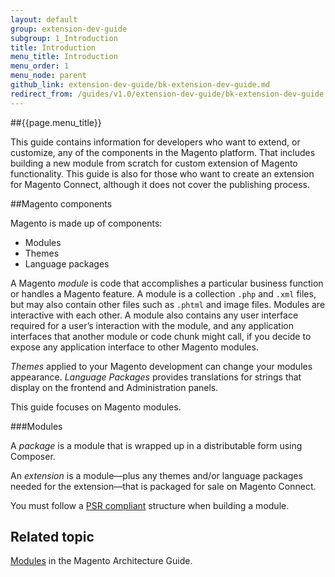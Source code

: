 ```yaml
---
layout: default
group: extension-dev-guide
subgroup: 1_Introduction
title: Introduction
menu_title: Introduction
menu_order: 1
menu_node: parent
github_link: extension-dev-guide/bk-extension-dev-guide.md
redirect_from: /guides/v1.0/extension-dev-guide/bk-extension-dev-guide.html
---
```


##{{page.menu_title}}

This guide contains information for developers who want to extend, or customize, any of the components in the Magento platform. That includes building a new module from scratch for custom extension of Magento functionality. This guide is also for those who want to create an extension for Magento Connect, although it does not cover the publishing process.


##Magento components

Magento is made up of components:

* Modules
* Themes
* Language packages


A Magento *module* is code that accomplishes a particular business function or handles a Magento feature. A module is a collection `.php` and `.xml` files, but may also contain other files such as `.phtml` and image files. Modules are interactive with each other. A module also contains any user interface required for a user&#8217;s interaction with the module, and any application interfaces that another module or code chunk might call, if you decide to expose any application interface to other Magento modules.

*Themes* applied to your Magento development can change your modules appearance. 
*Language Packages* provides translations for strings that display on the frontend and Administration panels.

This guide focuses on Magento modules.


###Modules


A *package* is a module that is wrapped up in a distributable form using Composer.

An *extension* is a module&#8212;plus any themes and/or language packages needed for the extension&#8212;that is packaged for sale on Magento Connect.




<div class="bs-callout bs-callout-info" id="info">
<p>You must follow a <a href="http://www.php-fig.org/psr/psr-4/">PSR compliant</a> structure when building a module.</p>
</div>





<h2 id="m2arch-related">Related topic</h2>

<a href="{{ site.gdeurl }}architecture/modules/mod_intro.html">Modules</a> in the Magento Architecture Guide.
